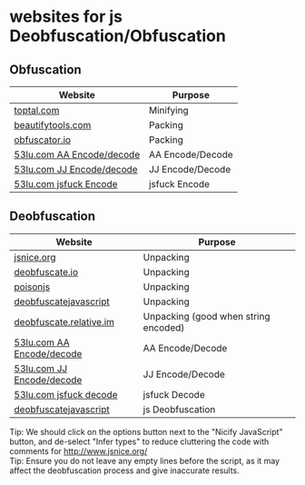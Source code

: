 


# websites for js Deobfuscation/Obfuscation



## Obfuscation


| Website                                                 | Purpose               |
| ------------------------------------------------------- | --------------------- |
| [toptal.com](https://www.toptal.com/developers/javascript-minifier)           | Minifying             |
| [beautifytools.com](https://beautifytools.com/javascript-obfuscator.php)      | Packing               |
| [obfuscator.io](https://obfuscator.io/)                                      | Packing               |
| [53lu.com AA Encode/decode](https://www.53lu.com/tool/aaencode/)               | AA Encode/Decode      |
| [53lu.com JJ Encode/decode](https://www.53lu.com/tool/jjencode/)               | JJ Encode/Decode      |
| [53lu.com jsfuck Encode](https://www.53lu.com/tool/jsfuck/)                     | jsfuck Encode         |



## Deobfuscation



| Website                                                            | Purpose                |
| --------------------------------------------------------------     | ---------------------- |
| [jsnice.org](http://www.jsnice.org/)                               | Unpacking              |
| [deobfuscate.io](https://deobfuscate.io/)                          | Unpacking              |
| [poisonjs](https://filipemgs.github.io/poisonjs/)                  | Unpacking | 
| [deobfuscatejavascript](http://deobfuscatejavascript.com/)         | Unpacking | 
| [deobfuscate.relative.im](https://deobfuscate.relative.im/)        | Unpacking (good when string encoded) |
| [53lu.com AA Encode/decode](https://www.53lu.com/tool/aaencode/)   | AA Encode/Decode       |
| [53lu.com JJ Encode/decode](https://www.53lu.com/tool/jjencode/)   | JJ Encode/Decode       |
| [53lu.com jsfuck decode](https://www.53lu.com/tool/jsfuckdecode/)  | jsfuck Decode        |
| [deobfuscatejavascript](http://deobfuscatejavascript.com/)         | js Deobfuscation |


Tip: We should click on the options button next to the "Nicify JavaScript" button, and de-select "Infer types" to reduce cluttering the code with comments for  http://www.jsnice.org/   
Tip: Ensure you do not leave any empty lines before the script, as it may affect the deobfuscation process and give inaccurate results.
